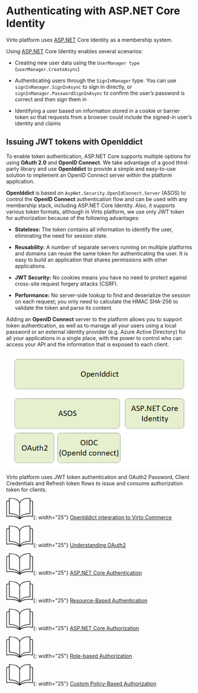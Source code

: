# Authenticating with ASP.NET Core Identity

Virto platform uses [ASP.NET](http://asp.net/) Core Identity as a membership system.

Using [ASP.NET](http://asp.net/) Core Identity enables several scenarios:

+ Creating new user data using the `UserManager type` (`userManager.CreateAsync`)

+ Authenticating users through the `SignInManager` type. You can use `signInManager.SignInAsync` to sign in directly, or `signInManager.PasswordSignInAsync` to confirm the user’s password is correct and then sign them in

+ Identifying a user based on information stored in a cookie or barrier token so that requests from a browser could include the signed-in user’s identity and claims

## Issuing JWT tokens with OpenIddict

To enable token authentication, ASP.NET Core supports multiple options for using **OAuth 2.0** and **OpenID Connect**. We take advantage of a good third-party library and use **OpenIddict** to provide a simple and easy-to-use solution to implement an OpenID Connect server within the platform application.

**OpenIddict** is based on `AspNet.Security.OpenIdConnect.Server` (ASOS) to control the **OpenID Connect** authentication flow and can be used with any membership stack, including ASP.NET Core Identity. Also, it supports various token formats, although in Virto platform, we use only JWT token for authorization because of the following advantages:

+ **Stateless:** The token contains all information to identify the user, eliminating the need for session state.

+ **Reusability:** A number of separate servers running on multiple platforms and domains can reuse the same token for authenticating the user. It is easy to build an application that shares permissions with other applications.

+ **JWT Security:** No cookies means you have no need to protect against cross-site request forgery attacks (CSRF).

+ **Performance:** No server-side lookup to find and deserialize the session on each request; you only need to calculate the HMAC SHA-256 to validate the token and parse its content.

Adding an **OpenID Connect** server to the platform allows you to support token authentication, as well as to manage all your users using a local password or an external identity provider (e.g. Azure Active Directory) for all your applications in a single place, with the power to control who can access your API and the information that is exposed to each client. 

![OpenID Connect chart](media/openid-chart.png)

Virto platform uses JWT token authentication and OAuth2 Password, Client Credentials and Refresh token flows to issue and consume authorization token for clients.

![Readmore](media/readmore.png){: width="25"} [OpenIddict integration to Virto Commerce](https://virtocommerce.com/blog/how-to-secure-aspnet-core-applications-with-openiddict-using-virto-commerce-platform)

![Readmore](media/readmore.png){: width="25"} [Understanding OAuth2](http://www.bubblecode.net/en/2016/01/22/understanding-oauth2/)

![Readmore](media/readmore.png){: width="25"} [ASP.NET Core Authentication](https://docs.microsoft.com/aspnet/core/security/authentication/identity)

![Readmore](media/readmore.png){: width="25"} [Resource-Based Authentication](https://docs.microsoft.com/en-us/aspnet/core/security/authorization/resourcebased?view=aspnetcore-3.0)

![Readmore](media/readmore.png){: width="25"} [ASP.NET Core Authorization](https://docs.microsoft.com/aspnet/core/security/authorization/introduction)

![Readmore](media/readmore.png){: width="25"} [Role-based Authorization](https://docs.microsoft.com/aspnet/core/security/authorization/roles)

![Readmore](media/readmore.png){: width="25"} [Custom Policy-Based Authorization](https://docs.microsoft.com/aspnet/core/security/authorization/policies)